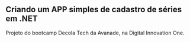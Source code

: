 
## Criando um APP simples de cadastro de séries em .NET


Projeto do bootcamp Decola Tech da Avanade, na Digital Innovation One.
